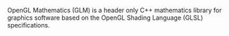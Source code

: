 OpenGL Mathematics (GLM) is a header only C++ mathematics library for graphics software based on the OpenGL Shading Language (GLSL) specifications.